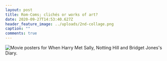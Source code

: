 ```yaml
---
layout: post
title: Rom-Coms; clichés or works of art?
date: 2020-09-27T14:53:40.627Z
header_feature_image: ../uploads/2nd-collage.png
caption: ""
comments: true
---
```

![Movie posters for When Harry Met Sally, Notting Hill and Bridget Jones's Diary.](../uploads/collage.png)